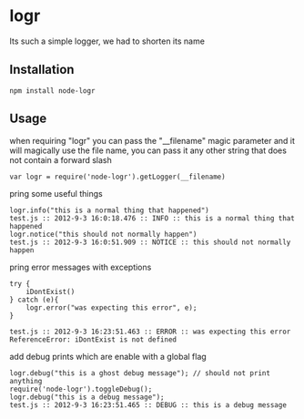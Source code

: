 logr
====

Its such a simple logger, we had to shorten its name

## Installation

    npm install node-logr
    
## Usage

when requiring "logr" you can pass the "__filename" magic parameter and it will magically use the file name, you can pass it any other string that does not contain a forward slash

    var logr = require('node-logr').getLogger(__filename)
    
pring some useful things

    logr.info("this is a normal thing that happened")
    test.js :: 2012-9-3 16:0:18.476 :: INFO :: this is a normal thing that happened
    logr.notice("this should not normally happen")
    test.js :: 2012-9-3 16:0:51.909 :: NOTICE :: this should not normally happen
    
pring error messages with exceptions

    try {
        iDontExist()
    } catch (e){
        logr.error("was expecting this error", e);
    }
    
    test.js :: 2012-9-3 16:23:51.463 :: ERROR :: was expecting this error
    ReferenceError: iDontExist is not defined

add debug prints which are enable with a global flag

    logr.debug("this is a ghost debug message"); // should not print anything
    require('node-logr').toggleDebug();
    logr.debug("this is a debug message");
    test.js :: 2012-9-3 16:23:51.465 :: DEBUG :: this is a debug message


